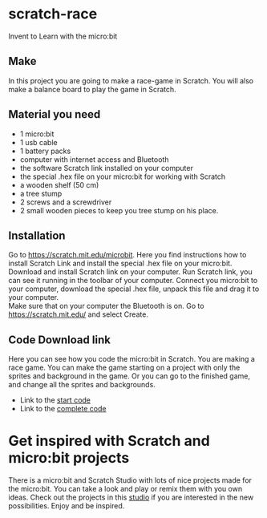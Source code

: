 # scratch-race
Invent to Learn with the micro:bit

## Make
In this project you are going to make a race-game in Scratch. You will also make a balance board to play the game in Scratch. 

## Material you need
* 1 micro:bit
* 1 usb cable 
* 1 battery packs
* computer with internet access and Bluetooth
* the software Scratch link installed on your computer
* the special .hex file on your micro:bit for working with Scratch
* a wooden shelf (50 cm)
* a tree stump
* 2  screws and a screwdriver
* 2 small wooden pieces to keep you tree stump on his place. 

## Installation
Go to https://scratch.mit.edu/microbit. Here you find instructions how to install Scratch Link and install the special .hex file on your micro:bit. 
Download and install Scratch link on your computer. 
Run Scratch link, you can see it running in the toolbar of your computer. 
Connect you micro:bit to your computer, download the special .hex file, unpack this file and drag it to your computer.   
Make sure that on your computer the Bluetooth is on. 
Go to https://scratch.mit.edu/ and select Create.   

## Code Download link
Here you can see how you code the micro:bit in Scratch. You are making a race game. You can make the game starting on a project with only the sprites and background in the game. Or you can go to the finished game, and change all the sprites and backgrounds. 

* Link to the [start code](https://scratch.mit.edu/projects/415064069/)
* Link to the [complete code](https://scratch.mit.edu/projects/415030628/)

# Get inspired with Scratch and micro:bit projects
There is a micro:bit and Scratch Studio with lots of nice projects made for the micro:bit. You can take a look and play or remix them with you own ideas. 
Check out the projects in this [studio](https://scratch.mit.edu/studios/5812900/projects/) if you are interested in the new possibilities.
Enjoy and be inspired.




 
